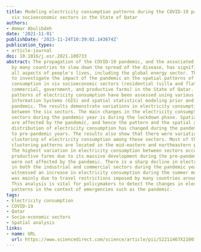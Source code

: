 ```yaml
---
title: Modeling electricity consumption patterns during the COVID-19 pandemic across
  six socioeconomic sectors in the State of Qatar
authors:
- Ammar Abulibdeh
date: '2021-11-01'
publishDate: '2023-11-24T10:39:02.143674Z'
publication_types:
- article-journal
doi: 10.1016/j.esr.2021.100733
abstract: The propagation of the COVID-19 pandemic, and the associated measures taken
  by many countries to slow down the spread of the disease, has significantly affected
  all aspects of people's lives, including the global energy sector. This study aims
  to investigate the impact of the pandemic on the spatial patterns of electricity
  consumption in six socioeconomic sectors (residential (villa and flat), industrial,
  commercial, government, and productive farms) in the State of Qatar. The spatiotemporal
  patterns of electricity consumption have been assessed using various Geographic
  Information Systems (GIS) and spatial statistical modeling prior and during the
  pandemic. The results demonstrate variations in electricity consumption within and
  between the six sectors. The main changes in the electricity consumption within
  sectors during the pandemic year is during the lockdown phase. Spatially, some sectors
  are affected by the pandemic, and hence the pattern and the spatial and temporal
  distribution of electricity consumption has changed during the pandemic year compared
  to pre-pandemic years. The results also show that there were variations of spatial
  clustering of electricity consumption among these sectors. Most of the high-high
  clustering patterns are located in the mid-eastern and northeastern parts of Qatar.
  The highest variation in electricity consumption between sectors occurred in the
  productive farms due to its massive development during the pre-pandemic period and
  were not affected by the pandemic. There is a sharp decline in electricity consumption
  in both the industrial and commercial sectors during the pandemic year. Other sectors
  witnessed an increase in electricity consumption during the summer months, which
  was mainly due to travel restrictions imposed by many countries around the world.
  This analysis is vital for policymakers to detect the changes in electricity consumption
  patterns in the context of emergencies such as the pandemic.
tags:
- Electricity consumption
- COVID-19
- Qatar
- Socio-economic sectors
- Spatial analysis
links:
- name: URL
  url: https://www.sciencedirect.com/science/article/pii/S2211467X2100119X
---
```

